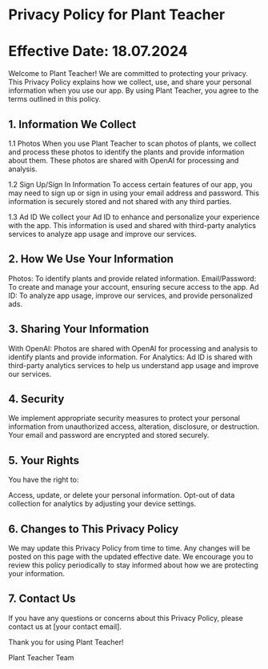 # Privacy Policy for Plant Teacher

# Effective Date: 18.07.2024

Welcome to Plant Teacher! We are committed to protecting your privacy. This Privacy Policy explains how we collect, use, and share your personal information when you use our app. By using Plant Teacher, you agree to the terms outlined in this policy.

## 1. Information We Collect

1.1 Photos
When you use Plant Teacher to scan photos of plants, we collect and process these photos to identify the plants and provide information about them. These photos are shared with OpenAI for processing and analysis.

1.2 Sign Up/Sign In Information
To access certain features of our app, you may need to sign up or sign in using your email address and password. This information is securely stored and not shared with any third parties.

1.3 Ad ID
We collect your Ad ID to enhance and personalize your experience with the app. This information is used and shared with third-party analytics services to analyze app usage and improve our services.

## 2. How We Use Your Information

Photos: To identify plants and provide related information.
Email/Password: To create and manage your account, ensuring secure access to the app.
Ad ID: To analyze app usage, improve our services, and provide personalized ads.
## 3. Sharing Your Information

With OpenAI: Photos are shared with OpenAI for processing and analysis to identify plants and provide information.
For Analytics: Ad ID is shared with third-party analytics services to help us understand app usage and improve our services.
## 4. Security

We implement appropriate security measures to protect your personal information from unauthorized access, alteration, disclosure, or destruction. Your email and password are encrypted and stored securely.

## 5. Your Rights

You have the right to:

Access, update, or delete your personal information.
Opt-out of data collection for analytics by adjusting your device settings.
## 6. Changes to This Privacy Policy

We may update this Privacy Policy from time to time. Any changes will be posted on this page with the updated effective date. We encourage you to review this policy periodically to stay informed about how we are protecting your information.

## 7. Contact Us

If you have any questions or concerns about this Privacy Policy, please contact us at [your contact email].

Thank you for using Plant Teacher!

Plant Teacher Team
